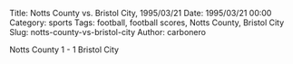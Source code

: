 Title: Notts County vs. Bristol City, 1995/03/21
Date: 1995/03/21 00:00
Category: sports
Tags: football, football scores, Notts County, Bristol City
Slug: notts-county-vs-bristol-city
Author: carbonero


Notts County 1 - 1 Bristol City
